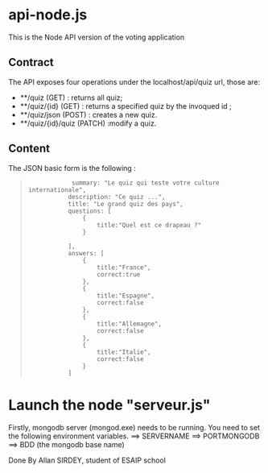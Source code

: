 # api-node.js

This is the Node API version of the voting application

## Contract

The API exposes four operations under the localhost/api/quiz url, those are:

- \*\*/quiz (GET) : returns all quiz;
- \*\*/quiz/{id} (GET) : returns a specified quiz by the invoqued id ;
- \*\*/quiz/json (POST) : creates a new quiz.
- \*\*/quiz/{id}/quiz (PATCH) :modify a quiz.

## Content
The JSON basic form is the following :
>				  summary: "Le quiz qui teste votre culture internationale",
>                description: "Ce quiz ...",
>                title: "Le grand quiz des pays",
>                questions: [
>                    {
>                        title:"Quel est ce drapeau ?"
>                    }
>                    
>                ],
>                answers: [
>                    {
>                        title:"France",
>                        correct:true
>                    },
>                    {
>                        title:"Espagne",
>                        correct:false
>                    },
>                    {
>                        title:"Allemagne",
>                        correct:false
>                    },
>                    {
>                        title:"Italie",
>                        correct:false
>                    }
>                ]

# Launch the node "serveur.js"

Firstly, mongodb server (mongod.exe) needs to be running.
You need to set the following environment variables.
==> SERVERNAME
==> PORTMONGODB
==> BDD (the mongodb base name)


Done By Allan SIRDEY, student of ESAIP school
